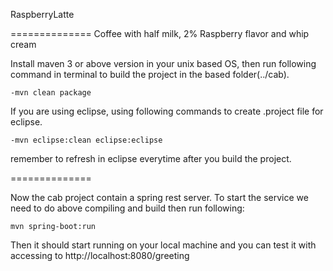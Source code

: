 RaspberryLatte

==============
Coffee with half milk, 2% Raspberry flavor and whip cream

Install maven 3 or above version in your unix based OS, then run following command in terminal to build the project in the based folder(../cab).
```
-mvn clean package
```

If you are using eclipse, using following commands to create .project file for eclipse.
```
-mvn eclipse:clean eclipse:eclipse
```
remember to refresh in eclipse everytime after you build the project.

==============

Now the cab project contain a spring rest server. To start the service we need to do above compiling and build then run following: 

```
mvn spring-boot:run
```

Then it should start running on your local machine and you can test it with accessing to http://localhost:8080/greeting
